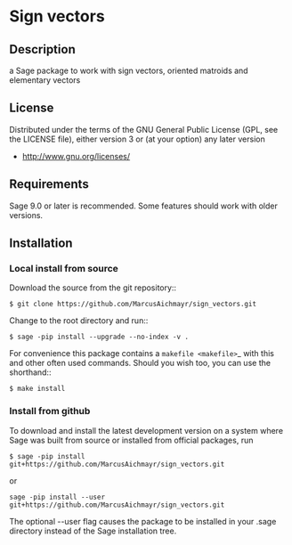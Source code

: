# Sign vectors

## Description

a Sage package to work with sign vectors, oriented matroids and elementary vectors

## License

Distributed under the terms of the GNU General Public License (GPL, see the
LICENSE file), either version 3 or (at your option) any later version

- http://www.gnu.org/licenses/

## Requirements

Sage 9.0 or later is recommended. Some features should work with older versions.

## Installation

### Local install from source

Download the source from the git repository::

    $ git clone https://github.com/MarcusAichmayr/sign_vectors.git

Change to the root directory and run::

    $ sage -pip install --upgrade --no-index -v .

For convenience this package contains a `makefile <makefile>`_ with this
and other often used commands. Should you wish too, you can use the
shorthand::

    $ make install

### Install from github

To download and install the latest development version on a system where Sage
was built from source or installed from official packages, run

    $ sage -pip install git+https://github.com/MarcusAichmayr/sign_vectors.git

or

    sage -pip install --user git+https://github.com/MarcusAichmayr/sign_vectors.git

The optional --user flag causes the package to be installed in your .sage directory instead of the Sage installation tree.

